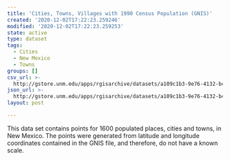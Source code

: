```yaml
---
title: 'Cities, Towns, Villages with 1990 Census Population (GNIS)'
created: '2020-12-02T17:22:23.259246'
modified: '2020-12-02T17:22:23.259253'
state: active
type: dataset
tags:
  - Cities
  - New Mexico
  - Towns
groups: []
csv_url: >-
  http://gstore.unm.edu/apps/rgisarchive/datasets/a109c1b3-9e76-4132-b463-59b4c9f9134d/cit0004shp.derived.csv
json_url: >-
  http://gstore.unm.edu/apps/rgisarchive/datasets/a109c1b3-9e76-4132-b463-59b4c9f9134d/cit0004shp.derived.json
layout: post

---
```

This data set contains points for 1600 populated places, cities and towns, in
				New Mexico. The points were generated from latitude and longitude coordinates
				contained in the GNIS file, and therefore, do not have a known scale.
